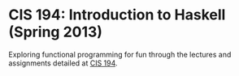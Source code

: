 # CIS 194: Introduction to Haskell (Spring 2013)

Exploring functional programming for fun through the lectures and assignments detailed  at [CIS 194](http://www.cis.upenn.edu/~cis194/spring13/lectures.html).
